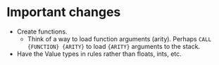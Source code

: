 # Important changes
-   Create functions.
    -   Think of a way to load function arguments (arity). Perhaps `CALL {FUNCTION} {ARITY}` to load `{ARITY}` arguments to the stack.
-   Have the Value types in rules rather than floats, ints, etc.